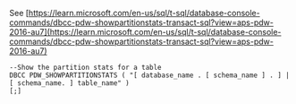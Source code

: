 See [https://learn.microsoft.com/en-us/sql/t-sql/database-console-commands/dbcc-pdw-showpartitionstats-transact-sql?view=aps-pdw-2016-au7](https://learn.microsoft.com/en-us/sql/t-sql/database-console-commands/dbcc-pdw-showpartitionstats-transact-sql?view=aps-pdw-2016-au7)
```
--Show the partition stats for a table
DBCC PDW_SHOWPARTITIONSTATS ( "[ database_name . [ schema_name ] . ] | [ schema_name. ] table_name" )
[;]
```

